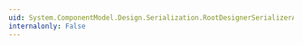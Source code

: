 ```yaml
---
uid: System.ComponentModel.Design.Serialization.RootDesignerSerializerAttribute.SerializerTypeName
internalonly: False
---
```


